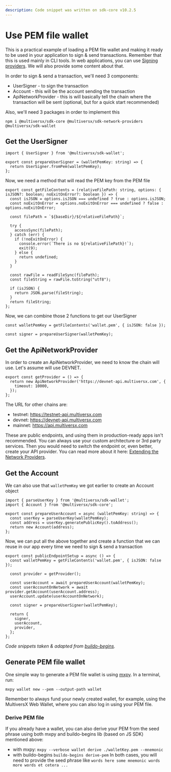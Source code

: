 ```yaml
---
description: Code snippet was written on sdk-core v10.2.5
---
```


# Use PEM file wallet

This is a practical example of loading a PEM file wallet and making it ready to be used in your application to sign & send transactions. 
Remember that this is used mainly in CLI tools. In web applications, you can use [Signing providers](https://docs.multiversx.com/sdk-and-tools/sdk-js/). We will also provide some content about that.

In order to sign & send a transaction, we'll need 3 components:

* UserSigner - to sign the transaction
* Account - this will be the account sending the transaction
* ApiNetworkProvider - this is will basically tell the chain where the transaction will be sent (optional, but for a quick start recommended)

Also, we'll need 3 packages in order to implement this

```
npm i @multiversx/sdk-core @multiversx/sdk-network-providers @multiversx/sdk-wallet
```

## Get the UserSigner

```
import { UserSigner } from '@multiversx/sdk-wallet';

export const prepareUserSigner = (walletPemKey: string) => {
  return UserSigner.fromPem(walletPemKey);
};
```

Now,  we need a method that will read the PEM key from the PEM file

```
export const getFileContents = (relativeFilePath: string, options: { isJSON?: boolean; noExitOnError?: boolean }) => {
  const isJSON = options.isJSON === undefined ? true : options.isJSON;
  const noExitOnError = options.noExitOnError === undefined ? false : options.noExitOnError;

  const filePath = `${baseDir}/${relativeFilePath}`;

  try {
    accessSync(filePath);
  } catch (err) {
    if (!noExitOnError) {
      console.error(`There is no ${relativeFilePath}!`);
      exit(9);
    } else {
      return undefined;
    }
  }

  const rawFile = readFileSync(filePath);
  const fileString = rawFile.toString("utf8");

  if (isJSON) {
    return JSON.parse(fileString);
  }
  return fileString;
};
```

Now, we can combine those 2 functions to get our UserSigner

```
const walletPemKey = getFileContents('wallet.pem', { isJSON: false });

const signer = prepareUserSigner(walletPemKey);
```

## Get the ApiNetworkProvider

In order to create an ApiNetworkProvider, we need to know the chain will use. Let's assume will use DEVNET.

```
export const getProvider = () => {
  return new ApiNetworkProvider('https://devnet-api.multiversx.com', {
    timeout: 10000,
  });
};
```

The URL for other chains are:

* testnet: https://testnet-api.multiversx.com
* devnet: https://devnet-api.multiversx.com
* mainnet: https://api.multiversx.com

These are public endpoints, and using them in production-ready apps isn't recommended. You can always use your custom architecture or 3rd party services. Then you would need to switch the endpoint or, even better, create your API provider. You can read more about it here: [Extending the Network Providers](https://docs.multiversx.com/sdk-and-tools/sdk-js/extending-sdk-js/).

## Get the Account

We can also use that `walletPemKey` we got earlier to create an Account object

```
import { parseUserKey } from '@multiversx/sdk-wallet';
import { Account } from '@multiversx/sdk-core';

export const prepareUserAccount = async (walletPemKey: string) => {
  const userKey = parseUserKey(walletPemKey);
  const address = userKey.generatePublicKey().toAddress();
  return new Account(address);
};
```

Now, we can put all the above together and create a function that we can reuse in our app every time we need to sign & send a transaction

```
export const publicEndpointSetup = async () => {
  const walletPemKey = getFileContents('wallet.pem', { isJSON: false });

  const provider = getProvider();

  const userAccount = await prepareUserAccount(walletPemKey);
  const userAccountOnNetwork = await provider.getAccount(userAccount.address);
  userAccount.update(userAccountOnNetwork);

  const signer = prepareUserSigner(walletPemKey);

  return {
    signer,
    userAccount,
    provider,
  };
};
```

_Code snippets taken & adapted from_ [_buildo-begins_](https://github.com/xdevguild/buildo-begins/blob/main/src/utils.ts)_._

## Generate PEM file wallet

One simple way to generate a PEM file wallet is using [mxpy](https://docs.multiversx.com/sdk-and-tools/sdk-py/installing-mxpy/). In a terminal, run:

```
mxpy wallet new --pem --output-path wallet
```

Remember to always fund your newly created wallet, for example, using the MultiversX Web Wallet, where you can also log in using your PEM file.

### Derive PEM file

If you already have a wallet, you can also derive your PEM from the seed phrase using both mxpy and buildo-begins lib (based on JS SDK) mentioned above:
- with mxpy: `mxpy --verbose wallet derive ./walletKey.pem --mnemonic`
- with buildo-begins `buildo-begins derive-pem`
In both cases, you will need to provide the seed phrase like `words here some mnemonic words more words et cetera ...`
